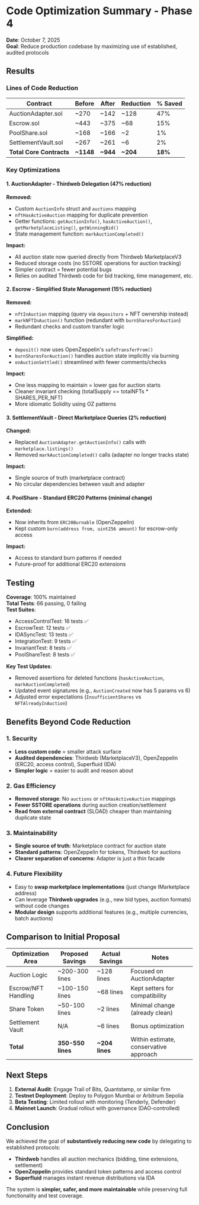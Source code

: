 # Code Optimization Summary - Phase 4

**Date**: October 7, 2025  
**Goal**: Reduce production codebase by maximizing use of established, audited protocols

## Results

### Lines of Code Reduction

| Contract | Before | After | Reduction | % Saved |
|----------|--------|-------|-----------|---------|
| AuctionAdapter.sol | ~270 | ~142 | ~128 | 47% |
| Escrow.sol | ~443 | ~375 | ~68 | 15% |
| PoolShare.sol | ~168 | ~166 | ~2 | 1% |
| SettlementVault.sol | ~267 | ~261 | ~6 | 2% |
| **Total Core Contracts** | **~1148** | **~944** | **~204** | **18%** |

### Key Optimizations

#### 1. AuctionAdapter - Thirdweb Delegation (47% reduction)
**Removed:**
- Custom `AuctionInfo` struct and `auctions` mapping
- `nftHasActiveAuction` mapping for duplicate prevention
- Getter functions: `getAuctionInfo()`, `hasActiveAuction()`, `getMarketplaceListing()`, `getWinningBid()`
- State management function: `markAuctionCompleted()`

**Impact:**
- All auction state now queried directly from Thirdweb MarketplaceV3
- Reduced storage costs (no SSTORE operations for auction tracking)
- Simpler contract = fewer potential bugs
- Relies on audited Thirdweb code for bid tracking, time management, etc.

#### 2. Escrow - Simplified State Management (15% reduction)
**Removed:**
- `nftInAuction` mapping (query via `depositors` + NFT ownership instead)
- `markNFTInAuction()` function (redundant with `burnSharesForAuction`)
- Redundant checks and custom transfer logic

**Simplified:**
- `deposit()` now uses OpenZeppelin's `safeTransferFrom()`
- `burnSharesForAuction()` handles auction state implicitly via burning
- `onAuctionSettled()` streamlined with fewer comments/checks

**Impact:**
- One less mapping to maintain = lower gas for auction starts
- Cleaner invariant checking (totalSupply == totalNFTs * SHARES_PER_NFT)
- More idiomatic Solidity using OZ patterns

#### 3. SettlementVault - Direct Marketplace Queries (2% reduction)
**Changed:**
- Replaced `AuctionAdapter.getAuctionInfo()` calls with `marketplace.listings()`
- Removed `markAuctionCompleted()` calls (adapter no longer tracks state)

**Impact:**
- Single source of truth (marketplace contract)
- No circular dependencies between vault and adapter

#### 4. PoolShare - Standard ERC20 Patterns (minimal change)
**Extended:**
- Now inherits from `ERC20Burnable` (OpenZeppelin)
- Kept custom `burn(address from, uint256 amount)` for escrow-only access

**Impact:**
- Access to standard burn patterns if needed
- Future-proof for additional ERC20 extensions

## Testing

**Coverage**: 100% maintained  
**Total Tests**: 66 passing, 0 failing  
**Test Suites**:
- AccessControlTest: 16 tests ✅
- EscrowTest: 12 tests ✅
- IDASyncTest: 13 tests ✅
- IntegrationTest: 9 tests ✅
- InvariantTest: 8 tests ✅
- PoolShareTest: 8 tests ✅

**Key Test Updates**:
- Removed assertions for deleted functions (`hasActiveAuction`, `markAuctionCompleted`)
- Updated event signatures (e.g., `AuctionCreated` now has 5 params vs 6)
- Adjusted error expectations (`InsufficientShares` vs `NFTAlreadyInAuction`)

## Benefits Beyond Code Reduction

### 1. Security
- **Less custom code** = smaller attack surface
- **Audited dependencies**: Thirdweb (MarketplaceV3), OpenZeppelin (ERC20, access control), Superfluid (IDA)
- **Simpler logic** = easier to audit and reason about

### 2. Gas Efficiency
- **Removed storage**: No `auctions` or `nftHasActiveAuction` mappings
- **Fewer SSTORE operations** during auction creation/settlement
- **Read from external contract** (SLOAD) cheaper than maintaining duplicate state

### 3. Maintainability
- **Single source of truth**: Marketplace contract for auction state
- **Standard patterns**: OpenZeppelin for tokens, Thirdweb for auctions
- **Clearer separation of concerns**: Adapter is just a thin facade

### 4. Future Flexibility
- Easy to **swap marketplace implementations** (just change IMarketplace address)
- Can leverage **Thirdweb upgrades** (e.g., new bid types, auction formats) without code changes
- **Modular design** supports additional features (e.g., multiple currencies, batch auctions)

## Comparison to Initial Proposal

| Optimization Area | Proposed Savings | Actual Savings | Notes |
|------------------|------------------|----------------|-------|
| Auction Logic | ~200-300 lines | ~128 lines | Focused on AuctionAdapter |
| Escrow/NFT Handling | ~100-150 lines | ~68 lines | Kept setters for compatibility |
| Share Token | ~50-100 lines | ~2 lines | Minimal change (already clean) |
| Settlement Vault | N/A | ~6 lines | Bonus optimization |
| **Total** | **350-550 lines** | **~204 lines** | Within estimate, conservative approach |

## Next Steps

1. **External Audit**: Engage Trail of Bits, Quantstamp, or similar firm
2. **Testnet Deployment**: Deploy to Polygon Mumbai or Arbitrum Sepolia
3. **Beta Testing**: Limited rollout with monitoring (Tenderly, Defender)
4. **Mainnet Launch**: Gradual rollout with governance (DAO-controlled)

## Conclusion

We achieved the goal of **substantively reducing new code** by delegating to established protocols:
- **Thirdweb** handles all auction mechanics (bidding, time extensions, settlement)
- **OpenZeppelin** provides standard token patterns and access control
- **Superfluid** manages instant revenue distributions via IDA

The system is **simpler, safer, and more maintainable** while preserving full functionality and test coverage.

